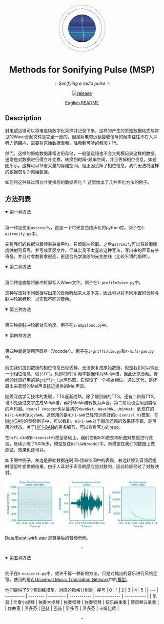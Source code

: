 <div align="center">

<div align="center"><img style="border-radius:50%;border: royalblue dashed 1px;padding: 5px" src="Figure/Burst.png" alt="RMS" width="140px" /></div>

# Methods for Sonifying Pulse (MSP)

_✨ Sonifying a radio pulse ✨_

</div>

<p align="center">
  <a href="https://github.com/SukiYume/MSP">
    <img src="https://img.shields.io/badge/MethodSonifyPulse-MSP-royalblue" alt="release">
  </a>
</p>

<p align="center">
  <a href="./README.md" target="_blank">English README</a>
</p>

## Description

  射电望远镜可以将电磁场数字化采样并记录下来，这样的产生的原始数据格式与常见的Wave音频文件是完全一致的。但是射电望远镜接收信号的频率往往不在人耳听力范围内，需要将原始数据混频，降频到可听的频段才行。

  然而，这样的原始数据非常占用存储，一般望远镜也不会大规模记录这样的数据。通常是对数据进行傅立叶变换，转换到时间-频率空间，并且丢掉相位信息，如题图所示。这样可以节省大量的存储空间。但正因丢掉了相位信息，我们无法将这样的数据恢复为原始数据。

  如何将这种经过傅立叶变换后的数据声化？ 这里给出了几种声化方法的例子。

## 方法列表

  <details open>
  <summary>第一种方法</summary>
  </br>
  <div align="left">

  第一种是使用`astronify`，这是一个将光变曲线声化的python库。例子在`0-astronify.py`中。

  先将我们的数据沿着频率轴做平均，只留脉冲轮廓。之后`astronify`可以将轮廓强度映射到音高，并写成音频文件。但其实我不太喜欢这种写法，写出来的声音有些奇怪，并且对参数要求很高，更适合光学波段的光变曲线（比较平滑的那种）。

  </div>
  </details>


  <details open>
  <summary>第二种方法</summary>
  </br>
  <div align="left">

  第二种是直接将脉冲轮廓写入Wave文件。例子在`1-profile2wave.py`中。

  这种写法对不同数据写出来的音频听起来大差不差，因此可以将不同乐器的音频与脉冲轮廓卷积，以实现不同的音色。

  </div>
  </details>


  <details open>
  <summary>第三种方法</summary>
  </br>
  <div align="left">

  第三种是脉冲轮廓对应响度。例子在`2-amp2loud.py`中。

  </div>
  </details>


  <details open>
  <summary>第四种方法</summary>
  </br>
  <div align="left">

  第四种就是使用声码器（Vocoder）。例子在`3-griffinlim.py`和`4-hifi-gan.py`中。

  前面我们提到数据的相位信息已经丢掉，无法恢复成原始数据。但是我们可以假设一个相位信息，做`ISTFT`。也即将时间-频率数据作为Mel声谱，据此还原音频。传统的比较好用的是`griffin_lim`声码器，它假设了一个初始相位，通过迭代，是还原出来音频的Mel声谱接近提供的Mel声谱。

  随着深度学习技术的发展，TTS逐渐成熟。除了端到端的TTS，还有二阶段TTS，也即先通过文字生成Mel声谱，再将Mel声谱转换为声音。第二阶段也会用到类似的声码器。`Neural Vocoder`也从最初的`WaveNet`、`WaveRNN`、`UnivNet`，到现在的`HiFi-GAN`和`BigVGAN`。这里用的是`HiFi-GAN`已经预训练好的`Universal V1`模型，在[BigVGAN](https://bigvgan-demo.github.io/)的音频例子中，可以看到，`HiFi-GAN`对于器乐还原的效果还不错，是可用的状态。关于[HiFi-GAN](https://github.com/jik876/hifi-gan)的更多细节，可以查看官方的repo。

  在`HiFi-GAN`的`UniversalV1`模型基础上，我们使用500首交响乐曲对模型进行微调，继续训练了500k步，模型放在`HiFiGAN/model`中。新模型在我们的数据上做测试，效果也还可以。

  如下图中例子，左边是原始数据在时间-频率空间中的表现，右边转换到音频后短时傅里叶变换的结果。由于人耳对于声音的感应是对数的，因此轮廓经过了对数映射。

  <div align="center"><img src="Figure/MSPT.png" alt="RMS" width="800px" /></div>

  [Data/Burst-wirfi.wav](Data/Burst-wirfi.wav) 是转换后的音频示例。</p>

  </div>
  </details>

  <p align="center" color='RoyalBlue'> - </p>

  <details open>
  <summary> 第五种方法 </summary>
  </br>
  <div align="left">

  例子在`5-musicnet.py`中。或许不算一种新的方法，只是对输出的音乐进行风格迁移。使用的是[A Universal Music Translation Network](https://arxiv.org/abs/1805.07848)中的[模型](https://github.com/facebookresearch/music-translation)。

  他们提供了5个预训练模型，对应的风格分别是
  | 序号   | 0         | 1        | 2           | 3           | 4             | 5           |
  | ---   | ---------- | -------- | --------- | ----------- | ------------- | ----------- |
  | 乐器   | 伴奏小提琴 | 独奏大提琴 | 独奏钢琴   | 独奏钢琴   | 弦乐四重奏     | 管风琴五重奏 |
  | 作曲家 | 贝多芬     | 巴赫      | 巴赫       | 贝多芬     | 贝多芬       | 卡姆比尼   |

  </div>
  </details>

  <p align="center" color='RoyalBlue'> - </p>